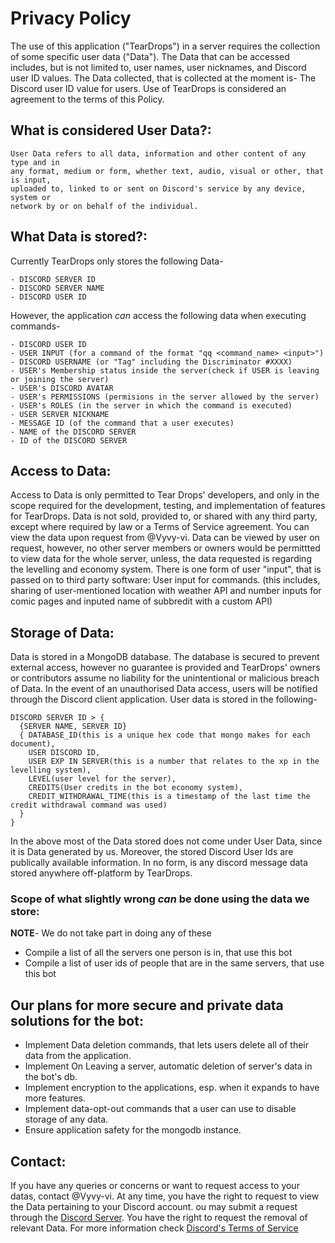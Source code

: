 # Privacy Policy

The use of this application ("TearDrops") in a server requires the collection of some specific user data ("Data").
The Data that can be accessed includes, but is not limited to, user names, user nicknames, and Discord user ID values.
The Data collected, that is collected at the moment is- The Discord user ID value for users.
Use of TearDrops is considered an agreement to the terms of this Policy.

## What is considered User Data?:
```
User Data refers to all data, information and other content of any type and in
any format, medium or form, whether text, audio, visual or other, that is input,
uploaded to, linked to or sent on Discord's service by any device, system or
network by or on behalf of the individual.
```

## What Data is stored?:
Currently TearDrops only stores the following Data-
```
- DISCORD SERVER ID
- DISCORD SERVER NAME
- DISCORD USER ID
```
However, the application _can_ access the following data when executing commands-
```
- DISCORD USER ID
- USER INPUT (for a command of the format "qq <command_name> <input>")
- DISCORD USERNAME (or "Tag" including the Discriminator #XXXX)
- USER's Membership status inside the server(check if USER is leaving or joining the server)
- USER's DISCORD AVATAR
- USER's PERMISSIONS (permisions in the server allowed by the server)
- USER's ROLES (in the server in which the command is executed)
- USER SERVER NICKNAME
- MESSAGE ID (of the command that a user executes)
- NAME of the DISCORD SERVER
- ID of the DISCORD SERVER
```

## Access to Data:
Access to Data is only permitted to Tear Drops' developers, and only in the scope required for the development,
testing, and implementation of features for TearDrops. Data is not sold, provided to, or shared with any third party,
except where required by law or a Terms of Service agreement. You can view the data upon request from @Vyvy-vi.
Data can be viewed by user on request, however, no other server members or owners would be permittted to view data
for the whole server, unless, the data requested is regarding the levelling and economy system.
There is one form of user "input", that is passed on to third party software:
User input for commands.
(this includes, sharing of user-mentioned location with weather API and number inputs for comic pages and inputed name of subbredit with a custom API)

## Storage of Data:
Data is stored in a MongoDB database.
The database is secured to prevent external access, however no guarantee is provided and
TearDrops' owners or contributors assume no liability for the unintentional or malicious breach of Data.
In the event of an unauthorised Data access, users will be notified through the Discord client application.
User data is stored in the following-
```
DISCORD SERVER ID > {
  {SERVER NAME, SERVER ID}
  { DATABASE_ID(this is a unique hex code that mongo makes for each document),
    USER DISCORD ID,
    USER EXP IN SERVER(this is a number that relates to the xp in the levelling system),
    LEVEL(user level for the server),
    CREDITS(User credits in the bot economy system),
    CREDIT_WITHDRAWAL_TIME(this is a timestamp of the last time the credit withdrawal command was used)
  }
}
```
In the above most of the Data stored does not come under User Data, since it is Data generated by us.
Moreover, the stored Discord User Ids are publically available information.
In no form, is any discord message data stored anywhere off-platform by TearDrops.

### Scope of what slightly wrong _can_ be done using the data we store:
**NOTE**- We do not take part in doing any of these
- Compile a list of all the servers one person is in, that use this bot
- Compile a list of user ids of people that are in the same servers, that use this bot

## Our plans for more secure and private data solutions for the bot:
- Implement Data deletion commands, that lets users delete all of their data from the application.
- Implement On Leaving a server, automatic deletion of server's data in the bot's db.
- Implement encryption to the applications, esp. when it expands to have more features.
- Implement data-opt-out commands that a user can use to disable storage of any data.
- Ensure application safety for the mongodb instance.

## Contact:
If you have any queries or concerns or want to request access to your datas, contact @Vyvy-vi.
At any time, you have the right to request to view the Data pertaining to your Discord account.
ou may submit a request through the [Discord Server](http://chat.vyvy-vi.ninja). You have the right to request the removal of relevant Data.
For more information check [Discord's Terms of Service](https://discord.com/terms)
